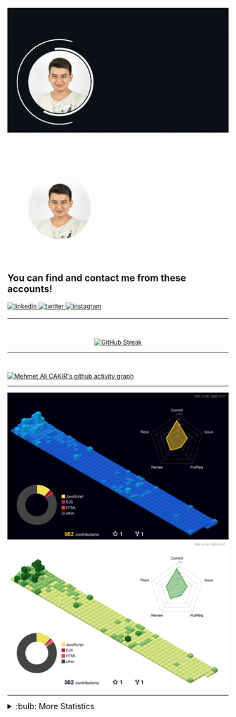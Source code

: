 ![GIF](./greetings_dark.gif#gh-dark-mode-only)
![GIF](./greetings_light.gif#gh-light-mode-only)

## You can find and contact me from these accounts!
<div align="left">
</a>
<a href="https://linkedin.com/in/cakirmehmetali" target="_blank">
<img src=https://img.shields.io/badge/linkedin-%231E77B5.svg?&style=for-the-badge&logo=linkedin&logoColor=white alt=linkedin style="margin-bottom: 5px;" />
</a>
<a href="https://twitter.com/immehmetali" target="_blank">
<img src=https://img.shields.io/badge/twitter-%2300acee.svg?&style=for-the-badge&logo=twitter&logoColor=white alt=twitter style="margin-bottom: 5px;" />
<a href="https://instagram.com/cakiroglumali" target="_blank">
<img src=https://img.shields.io/badge/instagram-%23000000.svg?&style=for-the-badge&logo=instagram&logoColor=white alt=instagram style="margin-bottom: 5px;" />
</a>  
</div>  



---
<br>

<div align="center">
  
[![GitHub Streak](https://github-readme-streak-stats.herokuapp.com?user=mehmetalicakir&theme=react&date_format=M%20j%5B%2C%20Y%5D)](https://github.com/mehmetalicakir)

</div>    
  
---
<br>


[![Mehmet Ali ÇAKIR's github activity graph](https://activity-graph.cyclic.app/graph?username=mehmetalicakir&theme=react-dark&hide_border=true)](https://github.com/mehmetalicakir)

---

![3D](./profile-3d-contrib/profile-night-view.svg#gh-dark-mode-only)
![3D](./profile-3d-contrib/profile-green-animate.svg#gh-light-mode-only)


---


<span align="left"><details>
<summary style="font-size:18px">:bulb: More Statistics</summary>

   Github Stats | Most Used Languages
:-------------------------: |:-------------------------:
[![mehmetalicakir's github stats](https://github-readme-stats.vercel.app/api?username=mehmetalicakir&show_icons=true&theme=react&hide=stars)](https://github.com/mehmetalicakir)    |  [![Top Langs](https://github-readme-stats.vercel.app/api/top-langs/?username=mehmetalicakir&layout=compact&theme=react)](https://github.com/mehmetalicakir)
 </span></details>
